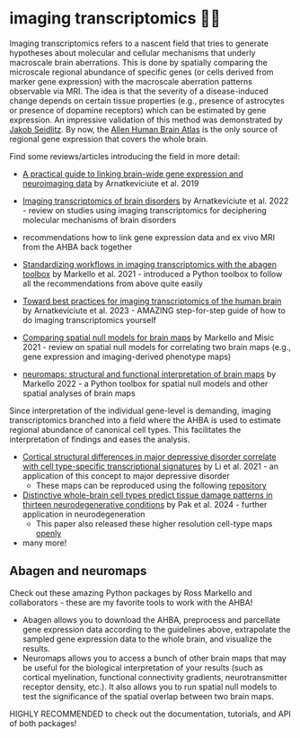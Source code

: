 # imaging transcriptomics 🧬🧠

Imaging transcriptomics refers to a nascent field that tries to generate hypotheses about molecular and cellular mechanisms that underly macroscale brain aberrations. This is done by spatially comparing the microscale regional abundance of specific genes (or cells derived from marker gene expression) with the macroscale aberration patterns observable via MRI. The idea is that the severity of a disease-induced change depends on certain tissue properties (e.g., presence of astrocytes or presence of dopamine receptors) which can be estimated by gene expression. An impressive validation of this method was demonstrated by [Jakob Seidlitz](doi.org/10.1038/s41467-020-17051-5).
By now, the [Allen Human Brain Atlas](https://human.brain-map.org/) is the only source of regional gene expression that covers the whole brain. 


Find some reviews/articles introducing the field in more detail:
- [A practical guide to linking brain-wide gene expression and neuroimaging data](https://doi.org/10.1016/j.neuroimage.2019.01.011) by Arnatkeviciute et al. 2019 
- [Imaging transcriptomics of brain disorders](https://doi.org/10.1016/j.bpsgos.2021.10.002) by Arnatkeviciute et al. 2022 - review on studies using imaging transcriptomics for deciphering molecular mechanisms of brain disorders

- recommendations how to link gene expression data and ex vivo MRI from the AHBA back together
- [Standardizing workflows in imaging transcriptomics with the abagen toolbox](https://doi.org/10.7554/eLife.72129) by Markello et al. 2021 - introduced a Python toolbox to follow all the recommendations from above quite easily
- [Toward best practices for imaging transcriptomics of the human brain](https://doi.org/10.1016/j.biopsych.2022.10.016) by Arnatkeviciute et al. 2023 - AMAZING step-for-step guide of how to do imaging transcriptomics yourself
- [Comparing spatial null models for brain maps](https://doi.org/10.1016/j.neuroimage.2021.118052) by Markello and Misic 2021 - review on spatial null models for correlating two brain maps (e.g., gene expression and imaging-derived phenotype maps)
- [neuromaps: structural and functional interpretation of brain maps](doi.org/10.1038/s41592-022-01625-w) by Markello 2022 - a Python toolbox for spatial null models and other spatial analyses of brain maps


Since interpretation of the individual gene-level is demanding, imaging transcriptomics branched into a field where the AHBA is used to estimate regional abundance of canonical cell types. This facilitates the interpretation of findings and eases the analysis.
- [Cortical structural differences in major depressive disorder correlate with cell type-specific transcriptional signatures](https://doi.org/10.1038/s41467-021-21943-5) by Li et al. 2021 - an application of this concept to major depressive disorder
	- These maps can be reproduced using the following [repository](https://github.com/jms290/PolySyn_MSNs/tree/master)
- [Distinctive whole-brain cell types predict tissue damage patterns in thirteen neurodegenerative conditions](https://doi.org/10.7554/eLife.89368.3) by Pak et al. 2024 - further application in neurodegeneration
 	- This paper also released these higher resolution cell-type maps [openly](https://github.com/neuropm-lab/cellmaps)
- many more!
	
	
## Abagen and neuromaps
Check out these amazing Python packages by Ross Markello and collaborators - these are my favorite tools to work with the AHBA!
- Abagen allows you to download the AHBA, preprocess and parcellate gene expression data according to the guidelines above, extrapolate the sampled gene expression data to the whole brain, and visualize the results.
- Neuromaps allows you to access a bunch of other brain maps that may be useful for the biological interpretation of your results (such as cortical myelination, functional connectivity gradients, neurotransmitter receptor density, etc.). It also allows you to run spatial null models to test the significance of the spatial overlap between two brain maps.

HIGHLY RECOMMENDED to check out the documentation, tutorials, and API of both packages! 

